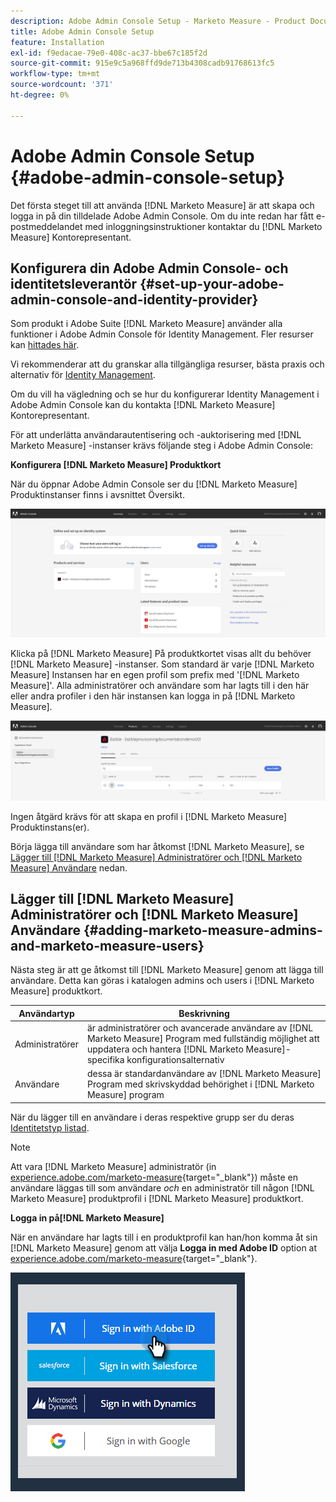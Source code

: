 ```yaml
---
description: Adobe Admin Console Setup - Marketo Measure - Product Documentation
title: Adobe Admin Console Setup
feature: Installation
exl-id: f9edacae-79e0-408c-ac37-bbe67c185f2d
source-git-commit: 915e9c5a968ffd9de713b4308cadb91768613fc5
workflow-type: tm+mt
source-wordcount: '371'
ht-degree: 0%

---
```


# Adobe Admin Console Setup {#adobe-admin-console-setup}

Det första steget till att använda [!DNL Marketo Measure] är att skapa och logga in på din tilldelade Adobe Admin Console. Om du inte redan har fått e-postmeddelandet med inloggningsinstruktioner kontaktar du [!DNL Marketo Measure] Kontorepresentant.

## Konfigurera din Adobe Admin Console- och identitetsleverantör {#set-up-your-adobe-admin-console-and-identity-provider}

Som produkt i Adobe Suite [!DNL Marketo Measure] använder alla funktioner i Adobe Admin Console för Identity Management. Fler resurser kan [hittades här](https://helpx.adobe.com/se/enterprise/using/admin-console.html).

Vi rekommenderar att du granskar alla tillgängliga resurser, bästa praxis och alternativ för [Identity Management](https://helpx.adobe.com/enterprise/using/set-up-identity.html).

Om du vill ha vägledning och se hur du konfigurerar Identity Management i Adobe Admin Console kan du kontakta [!DNL Marketo Measure] Kontorepresentant.

För att underlätta användarautentisering och -auktorisering med [!DNL Marketo Measure] -instanser krävs följande steg i Adobe Admin Console:

**Konfigurera [!DNL Marketo Measure] Produktkort**

När du öppnar Adobe Admin Console ser du [!DNL Marketo Measure] Produktinstanser finns i avsnittet Översikt.

![](assets/adobe-admin-console-setup-1.png)

Klicka på [!DNL Marketo Measure] På produktkortet visas allt du behöver [!DNL Marketo Measure] -instanser. Som standard är varje [!DNL Marketo Measure] Instansen har en egen profil som prefix med &#39;[!DNL Marketo Measure]&#39;. Alla administratörer och användare som har lagts till i den här eller andra profiler i den här instansen kan logga in på [!DNL Marketo Measure].

![](assets/adobe-admin-console-setup-2.png)

Ingen åtgärd krävs för att skapa en profil i [!DNL Marketo Measure] Produktinstans(er).

Börja lägga till användare som har åtkomst [!DNL Marketo Measure], se [Lägger till [!DNL Marketo Measure] Administratörer och [!DNL Marketo Measure] Användare](#adding-marketo-measure-admins-and-marketo-measure-users) nedan.

## Lägger till [!DNL Marketo Measure] Administratörer och [!DNL Marketo Measure] Användare {#adding-marketo-measure-admins-and-marketo-measure-users}

Nästa steg är att ge åtkomst till [!DNL Marketo Measure] genom att lägga till användare. Detta kan göras i katalogen admins och users i [!DNL Marketo Measure] produktkort.

| Användartyp | Beskrivning |
|---|---|
| Administratörer | är administratörer och avancerade användare av [!DNL Marketo Measure] Program med fullständig möjlighet att uppdatera och hantera [!DNL Marketo Measure]-specifika konfigurationsalternativ |
| Användare | dessa är standardanvändare av [!DNL Marketo Measure] Program med skrivskyddad behörighet i [!DNL Marketo Measure] program |

När du lägger till en användare i deras respektive grupp ser du deras [Identitetstyp listad](https://helpx.adobe.com/enterprise/using/set-up-identity.html).

>[!NOTE]
>
>Att vara [!DNL Marketo Measure] administratör (in [experience.adobe.com/marketo-measure](https://experience.adobe.com/marketo-measure){target="_blank"}) måste en användare läggas till som användare _och_ en administratör till någon [!DNL Marketo Measure] produktprofil i [!DNL Marketo Measure] produktkort.

**Logga in på[!DNL Marketo Measure]**

När en användare har lagts till i en produktprofil kan han/hon komma åt sin [!DNL Marketo Measure] genom att välja **Logga in med Adobe ID** option at [experience.adobe.com/marketo-measure](https://experience.adobe.com/marketo-measure){target="_blank"}.

![](assets/adobe-admin-console-setup-3.png)
